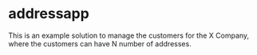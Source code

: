 # addressapp
This is an example solution to manage the customers for the X Company, where the customers can have N number of addresses.
